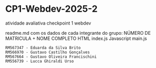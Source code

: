 # CP1-Webdev-2025-2
atividade avaliativa checkpoint 1 webdev 

readme.md com os dados de cada integrante do grupo: NÚMERO DE MATRICULA + NOME COMPLETO
HTML index.js
Javascript main.js
```
RM567347 - Eduarda da Silva Brito
RM566970 - Gustavo Castilho Gonçalves
RM567664 - Gustavo Oliveira Francischini
RM556739 - Lucca Ghiraldi Urso
```
